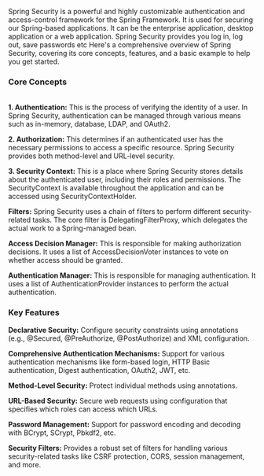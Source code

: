 Spring Security is a powerful and highly customizable authentication and access-control framework for the Spring Framework. It is used for securing our Spring-based applications. It can be the enterprise application, desktop application or a web application. Spring Security provides you log in, log out, save passwords etc Here's a comprehensive overview of Spring Security, covering its core concepts, features, and a basic example to help you get started.<br>

<h3><b>Core Concepts</b></h3><br>
<b>1. Authentication:</b> This is the process of verifying the identity of a user. In Spring Security, authentication can be managed through various means such as in-memory, database, LDAP, and OAuth2. <br>

<b>2. Authorization:</b> This determines if an authenticated user has the necessary permissions to access a specific resource. Spring Security provides both method-level and URL-level security.<br>

<b>3. Security Context:</b> This is a place where Spring Security stores details about the authenticated user, including their roles and permissions. The SecurityContext is available throughout the application and can be accessed using SecurityContextHolder.<br>

<b>Filters:</b> Spring Security uses a chain of filters to perform different security-related tasks. The core filter is DelegatingFilterProxy, which delegates the actual work to a Spring-managed bean.<br>

<b>Access Decision Manager:</b> This is responsible for making authorization decisions. It uses a list of AccessDecisionVoter instances to vote on whether access should be granted.<br>

<b>Authentication Manager:</b> This is responsible for managing authentication. It uses a list of AuthenticationProvider instances to perform the actual authentication.<br>

<h3><b>Key Features</b></h3>
<b>Declarative Security:</b> Configure security constraints using annotations (e.g., @Secured, @PreAuthorize, @PostAuthorize) and XML configuration.<br>

<b>Comprehensive Authentication Mechanisms:</b> Support for various authentication mechanisms like form-based login, HTTP Basic authentication, Digest authentication, OAuth2, JWT, etc.<br>

<b>Method-Level Security:</b> Protect individual methods using annotations.<br>

<b>URL-Based Security:</b> Secure web requests using configuration that specifies which roles can access which URLs.<br>

<b>Password Management:</b> Support for password encoding and decoding with BCrypt, SCrypt, Pbkdf2, etc.<br>

<b>Security Filters:</b> Provides a robust set of filters for handling various security-related tasks like CSRF protection, CORS, session management, and more.<br>
